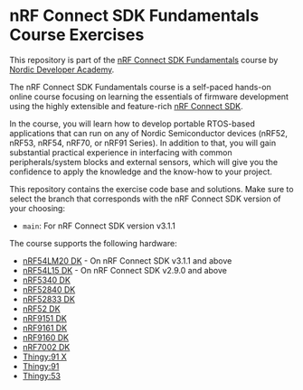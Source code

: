 # nRF Connect SDK Fundamentals Course Exercises
This repository is part of the [nRF Connect SDK Fundamentals](https://academy.nordicsemi.com/courses/nrf-connect-sdk-fundamentals/) course by [Nordic Developer Academy](https://academy.nordicsemi.com).

The nRF Connect SDK Fundamentals course is a self-paced hands-on online course focusing on learning the essentials of firmware development using the highly extensible and feature-rich [nRF Connect SDK](https://www.nordicsemi.com/Products/Development-software/nrf-connect-sdk). 

In the course, you will learn how to develop portable RTOS-based applications that can run on any of Nordic Semiconductor devices (nRF52, nRF53, nRF54, nRF70, or nRF91 Series). In addition to that, you will gain substantial practical experience in interfacing with common peripherals/system blocks and external sensors, which will give you the confidence to apply the knowledge and the know-how to your project.

This repository contains the exercise code base and solutions. Make sure to select the branch that corresponds with the nRF Connect SDK version of your choosing:
<ul>
    <li><code>main</code>: For nRF Connect SDK version v3.1.1 </li> 
</ul>

The course supports the following hardware:
 - [nRF54LM20 DK](https://www.nordicsemi.com/Products/Development-hardware/nRF54LM20-DK) - On nRF Connect SDK v3.1.1 and above
 - [nRF54L15 DK](https://www.nordicsemi.com/Products/Development-hardware/nRF54L15-DK) - On nRF Connect SDK v2.9.0 and above
 - [nRF5340 DK](https://www.nordicsemi.com/Software-and-tools/Development-Kits/nRF5340-DK) 
 - [nRF52840 DK](https://www.nordicsemi.com/Software-and-tools/Development-Kits/nRF52840-DK)
 - [nRF52833 DK](https://www.nordicsemi.com/Software-and-tools/Development-Kits/nRF52833-DK)
 - [nRF52 DK](https://www.nordicsemi.com/Products/Development-hardware/nrf52-dk)
 - [nRF9151 DK](https://www.nordicsemi.com/Products/Development-hardware/nRF9151-DK)
 - [nRF9161 DK](https://www.nordicsemi.com/Products/Development-hardware/nRF9161-DK)
 - [nRF9160 DK](https://www.nordicsemi.com/Products/Development-hardware/nrf9160-dk)
 - [nRF7002 DK](https://www.nordicsemi.com/Products/Development-hardware/nRF7002-DK)
 - [Thingy:91 X](https://www.nordicsemi.com/Products/Development-hardware/Nordic-Thingy-91-X)
 - [Thingy:91](https://www.nordicsemi.com/Products/Development-hardware/Nordic-Thingy-91)
 - [Thingy:53](https://www.nordicsemi.com/Products/Development-hardware/Nordic-Thingy-53)
   
